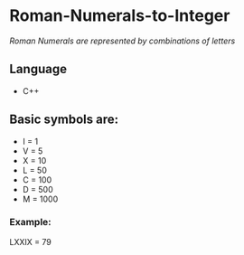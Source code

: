 # Roman-Numerals-to-Integer
_Roman Numerals are represented by combinations of letters_
## Language

- C++

## Basic symbols are: 
 - I = 1
 - V = 5
 - X = 10
 - L = 50 
 - C = 100
 - D = 500
 - M = 1000
 
 ### Example: 
 LXXIX = 79
